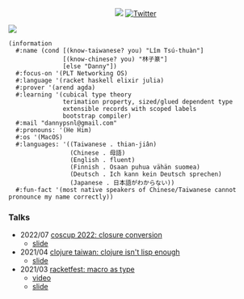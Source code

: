 <p align="center">
  <a href="https://github.com/dannypsnl?tab=followers"><img src="https://img.shields.io/github/followers/dannypsnl?style=social"></a>
  <a href="https://twitter.com/dannypsnl"><img src="https://img.shields.io/twitter/follow/dannypsnl?style=social" alt="Twitter"></a>
</p>

<img src="https://github-readme-stats.vercel.app/api?username=dannypsnl&show_icons=true&theme=prussian" />

```racket
(information
  #:name (cond [(know-taiwanese? you) "Lîm Tsú-thuàn"]
               [(know-chinese? you) "林子篆"]
               [else "Danny"])
  #:focus-on '(PLT Networking OS)
  #:language '(racket haskell elixir julia)
  #:prover '(arend agda)
  #:learning '(cubical type theory
               terimation property, sized/glued dependent type
               extensible records with scoped labels
               bootstrap compiler)
  #:mail "dannypsnl@gmail.com"
  #:pronouns: '(He Him)
  #:os '(MacOS)
  #:languages: '((Taiwanese . thian-jiân)
                 (Chinese . 母語)
                 (English . fluent)
                 (Finnish . Osaan puhua vähän suomea)
                 (Deutsch . Ich kann kein Deutsch sprechen)
                 (Japanese . 日本語がわからない))
  #:fun-fact '(most native speakers of Chinese/Taiwanese cannot pronounce my name correctly))
```

### Talks

- 2022/07 [coscup 2022: closure conversion](https://coscup.org/2022/zh-TW/session/HHWKMW)
  - [slide](https://github.com/dannypsnl/dannypsnl/blob/master/talks/2022-07-closure-conversion.pdf)
- 2021/04 [clojure taiwan: clojure isn't lisp enough](https://www.meetup.com/Clojure-tw/events/277419019/)
  - [slide](https://github.com/dannypsnl/dannypsnl/blob/master/talks/2021-04-clojure-isnt-lisp-enough.pdf)
- 2021/03 [racketfest: macro as type](https://racketfest.com/)
  - [video](https://youtu.be/BLHxUzj7F-Q)
  - [slide](https://github.com/dannypsnl/dannypsnl/blob/master/talks/2021-03-racketfest.rkt)
